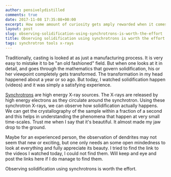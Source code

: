 ```yaml
---
author: pensivelydistilled
comments: true
date: 2017-11-08 17:35:08+00:00
excerpt: How some amount of curiosity gets amply rewarded when it comes to observing dendritic growth during solidification.
layout: post
slug: observing-solidification-using-synchrotrons-is-worth-the-effort
title: Observing solidification using synchrotrons is worth the effort.
tags: synchrotron tools x-rays
---
```


Traditionally, casting is looked at as just a manufacturing process. It is very easy to mistake it to be "an old fashioned" field. But when one looks at it in detail, and goes through the mathematics that govern solidification, his or her viewpoint completely gets transformed. The transformation in my head happened about a year or so ago. But today, I watched solidification happen (videos) and it was simply a satisfying experience.

[Synchrotrons](https://en.wikipedia.org/wiki/Synchrotron) are high energy X-ray sources. The X-rays are released by high energy electrons as they circulate around the synchrotron. Using these synchrotron X-rays, we can observe how solidification actually happens. We can get the crystallography of the sample within a fraction of a second and this helps in understanding the phenomena that happen at very small time-scales. Trust me when I say that it's beautiful. It almost made my jaw drop to the ground.

Maybe for an experienced person, the observation of dendrites may not seem that new or exciting, but one only needs an some open mindedness to look at everything and fully appreciate its beauty. I tried to find the link to the videos I watched today, I could not find them. Will keep and eye and post the links here if I do manage to find them.

Observing solidification using synchrotrons is worth the effort.
